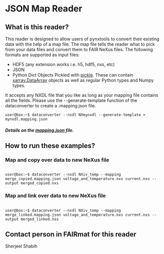 # JSON Map Reader

## What is this reader?

This reader is designed to allow users of pynxtools to convert their existing data with the help of a map file. The map file tells the reader what to pick from your data files and convert them to FAIR NeXus files. The following formats are supported as input files:
* HDF5 (any extension works i.e. h5, hdf5, nxs, etc)
* JSON
* Python Dict Objects Pickled with [pickle](https://docs.python.org/3/library/pickle.html). These can contain [xarray.DataArray](https://docs.xarray.dev/en/stable/generated/xarray.DataArray.html) objects as well as regular Python types and Numpy types.

It accepts any NXDL file that you like as long as your mapping file contains all the fields.
Please use the --generate-template function of the dataconverter to create a .mapping.json file.

```console
user@box:~$ dataconverter --nxdl NXmynxdl --generate-template > mynxdl.mapping.json
```

##### Details on the [mapping.json](../../src/pynxtools/dataconverter/readers/json_map/README.md#the-mappingjson-file) file.

## How to run these examples?

### Map and copy over data to new NeXus file

```console

user@box:~$ dataconverter --nxdl NXiv_temp --mapping merge_copied.mapping.json voltage_and_temperature.nxs current.nxs --output merged_copied.nxs
```

### Map and link over data to new NeXus file

```console

user@box:~$ dataconverter --nxdl NXiv_temp --mapping merge_linked.mapping.json voltage_and_temperature.nxs current.nxs --output merged_linked.nxs
```

## Contact person in FAIRmat for this reader
Sherjeel Shabih
